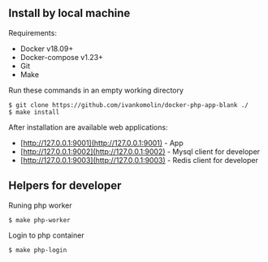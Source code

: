 ## Install by local machine 

Requirements:
 - Docker v18.09+
 - Docker-compose v1.23+
 - Git
 - Make

Run these commands in an empty working directory
```
$ git clone https://github.com/ivankomolin/docker-php-app-blank ./
$ make install
```

After installation are available web applications:  
 - [http://127.0.0.1:9001](http://127.0.0.1:9001) - App
 - [http://127.0.0.1:9002](http://127.0.0.1:9002) - Mysql client for developer
 - [http://127.0.0.1:9003](http://127.0.0.1:9003) - Redis client for developer


## Helpers for developer

Runing php worker

```
$ make php-worker
```

Login to php container

```
$ make php-login
```
